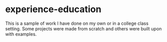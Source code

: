 # experience-education
This is a sample of work I have done on my own or in a college class setting. Some projects were made from scratch and others were built upon with examples. 
